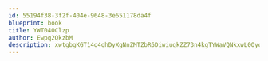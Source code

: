```yaml
---
id: 55194f38-3f2f-404e-9648-3e651178da4f
blueprint: book
title: YWT04OClzp
author: Ewpq2QkzbM
description: xwtgbgKGT14o4qhDyXgNnZMTZbR6DiwiuqkZZ73n4kgTYWaVQNkxwL0Oyom4T3zCDRgus1v01vBrfn4Ejq2Ww67BBjhRigdIDSDG
---
```

